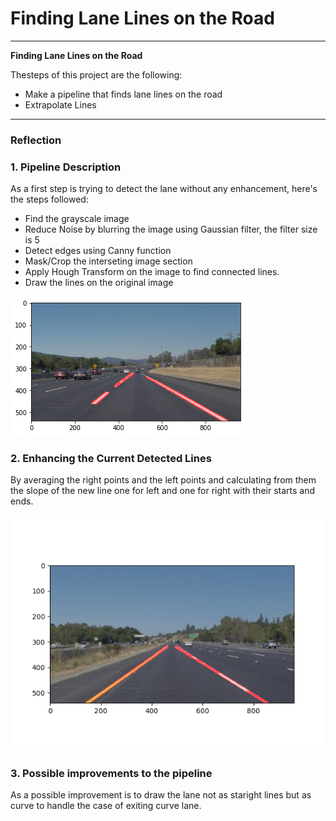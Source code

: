 # **Finding Lane Lines on the Road** 
---

**Finding Lane Lines on the Road**

Thesteps of this project are the following:
* Make a pipeline that finds lane lines on the road
* Extrapolate Lines 


[//]: # (Image References)

[image1]: ./test_images_output/solidWhiteCurve.png "Detected Lines"
[image2]: ./test_images_output/Extrapolationresult.png "Detected Lines after Extrapolation"

---

### Reflection

### 1. Pipeline Description

As a first step is trying to detect the lane without any enhancement, here's the steps followed:
* Find the grayscale image
* Reduce Noise by blurring the image using Gaussian filter, the filter size is 5
* Detect edges using Canny function
* Mask/Crop the interseting image section
* Apply Hough Transform on the image to find connected lines.
* Draw the lines on the original image

![alt text][image1]


### 2. Enhancing the Current Detected Lines 


By averaging the right points and the left points and
calculating from them the slope of the new line one for left and one 
for right with their starts and ends.

![alt text][image2]

### 3. Possible improvements to the pipeline

As a possible improvement is to draw the lane not as staright lines but as curve 
to handle the case of exiting curve lane.

